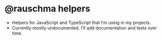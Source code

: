 # @rauschma helpers

* Helpers for JavaScript and TypeScript that I’m using in my projects.
* Currently mostly undocumented. I’ll add documentation and tests over time.
